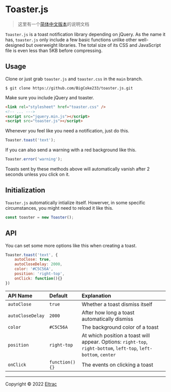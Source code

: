 # Toaster.js

> 这里有一个[简体中文版本](README-CN.md)的说明文档

`Toaster.js` is a toast notification library depending on jQuery. As the name it has, `toaster.js` only include a few basic functions unlike other well-designed but overweight libraries. The total size of its CSS and JavaScript file is even less than 5KB before compressing.

## Usage

Clone or just grab `toaster.js` and `toaster.css` in the `main` branch.

```git
$ git clone https://github.com/BigCoke233/toaster.js.git
```

Make sure you include jQuery and toaster.

```html
<link rel="stylesheet" href="toaster.css" />
<!-- ... --->
<script src="jquery.min.js"></script>
<script src="toaster.js"></script>
```

Whenever you feel like you need a notification, just do this.

```javascript
Toaster.toast('text');
```

If you can also send a warning with a red background like this.

```javascript
Toaster.error('warning');
```

Toasts sent by these methods above will automatically vanish after 2 seconds unless you click on it.

## Initialization

`Toaster.js` automatically intialize itself. Howerver, in some specific circumstances, you might need to reload it like this.

```javascript
const toaster = new Toaster();
```

## API

You can set some more options like this when creating a toast.

```javascript
Toaster.toast('text', {
    autoClose: true,
    autoCloseDelay: 2000,
    color: '#C5C56A',
    position: 'right-top',
    onClick: function(){}
})
```

| API Name | Default | Explanation |
| :--- | :--- | :--- |
| `autoClose` |  `true` | Whether a toast dismiss itself |
| `autoCloseDelay` | `2000` | After how long a toast automatically dismiss |
| `color` | `#C5C56A` | The background color of a toast |
| `position` | `right-top` | At which position a toast will appear. Options: `right-top`, `right-bottom`, `left-top`, `left-bottom`, `center` |
| `onClick` | `function(){}` | The events on clicking a toast |

---

Copyright &copy; 2022 [Eltrac](https://github.com/BigCoke233)
